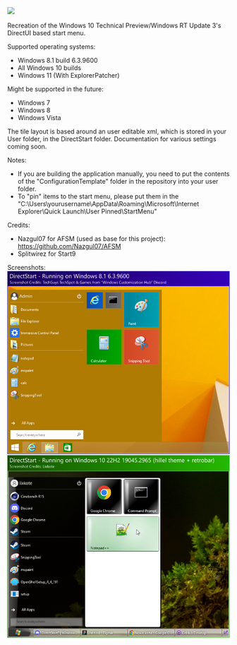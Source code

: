 <p align="left">
    <img src="https://raw.githubusercontent.com/Lixkote/DirectStart/master/logo.png">
</p>
Recreation of the Windows 10 Technical Preview/Windows RT Update 3's DirectUI based start menu.

Supported operating systems:
- Windows 8.1 build 6.3.9600
- All Windows 10 builds
- Windows 11 (With ExplorerPatcher)

Might be supported in the future:
- Windows 7
- Windows 8
- Windows Vista

The tile layout is based around an user editable xml, which is stored in your User folder, in the DirectStart folder.
Documentation for various settings coming soon.

Notes: 
- If you are building the application manually, you need to put the contents of the "ConfigurationTemplate" folder in the repository into your user folder.
- To "pin" items to the start menu, please put them in the "C:\Users\yourusername\AppData\Roaming\Microsoft\Internet Explorer\Quick Launch\User Pinned\StartMenu"

Credits:
- Nazgul07 for AFSM (used as base for this project):
https://github.com/Nazgul07/AFSM
- Splitwirez for Start9

Screenshots:
![DirectStart on 8.1 Screenshot](https://github.com/Lixkote/B8taMenu/blob/main/screenshot81new.png)
![DirectStart on 10 hillel Screenshot](https://github.com/Lixkote/B8taMenu/blob/main/screenshot10new.png)
